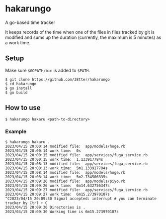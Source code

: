 # hakarungo
A go-based time tracker

It keeps records of the time when one of the files in files tracked by git is modified and sums up the duration (currently, the maximum is 5 minutes) as a work time.

## Setup

Make sure `$GOPATH/bin` is added to `$PATH`.

```
$ git clone https://github.com/38tter/hakarungo
$ cd hakarungo
$ go install
$ go build
```

## How to use

```
$ hakarungo hakaru <path-to-directory>
```

### Example

```
$ hakarungo hakaru .
2023/04/15 20:00:14 modified file:  app/models/hoge.rb
2023/04/15 20:00:14 work time:  0s
2023/04/15 20:00:15 modified file:  app/services/fuga_service.rb
2023/04/15 20:00:15 work time:  1.133917784s
2023/04/15 20:08:13 modified file:  app/services/fuga_service.rb
2023/04/15 20:08:13 work time:  5m1.133917784s
2023/04/15 20:08:14 modified file:  app/models/hoge.rb
2023/04/15 20:08:14 work time:  5m2.734506335s
2023/04/15 20:09:26 modified file:  app/models/piyo.rb
2023/04/15 20:09:26 work time:  6m14.632756347s
2023/04/15 20:09:27 modified file:  app/services/fuga_service.rb
2023/04/15 20:09:27 work time:  6m15.273970107s
^C2023/04/15 20:09:30 Signal accepted: interrupt # you can terminate tracker by Ctrl + C
2023/04/15 20:09:30 Directories is .
2023/04/15 20:09:30 Working time is 6m15.273970107s
```
